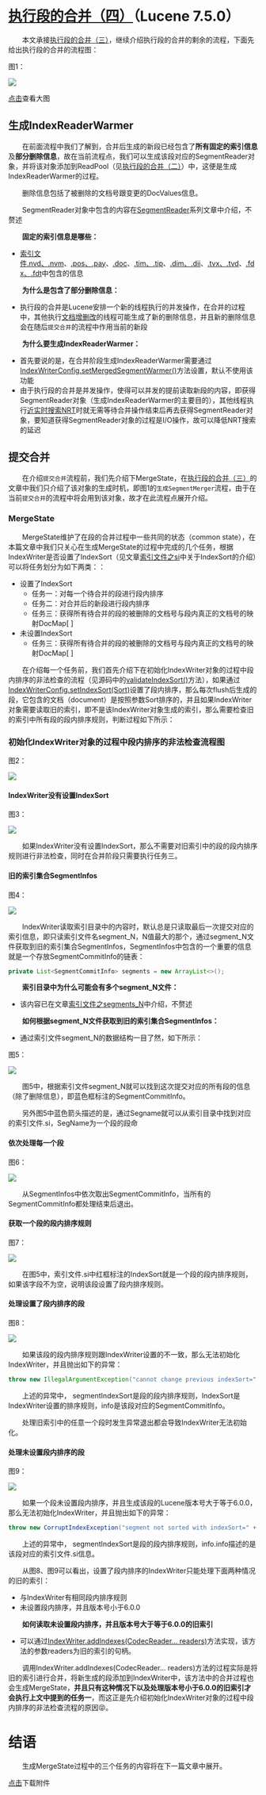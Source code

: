 # [执行段的合并（四）](https://www.amazingkoala.com.cn/Lucene/Index/)（Lucene 7.5.0）

&emsp;&emsp;本文承接[执行段的合并（三）](https://www.amazingkoala.com.cn/Lucene/Index/2019/1024/101.html)，继续介绍执行段的合并的剩余的流程，下面先给出执行段的合并的流程图：

图1：

<img src="执行段的合并（四）-image/1.png">

[点击]()查看大图

## 生成IndexReaderWarmer

&emsp;&emsp;在前面流程中我们了解到，合并后生成的新段已经包含了**所有固定的索引信息**及**部分删除信息**，故在当前流程点，我们可以生成该段对应的SegmentReader对象，并将该对象添加到ReadPool（见[执行段的合并（二）](https://www.amazingkoala.com.cn/Lucene/Index/2019/1025/102.html)）中，这便是生成IndexReaderWarmer的过程。

&emsp;&emsp;删除信息包括了被删除的文档号跟变更的DocValues信息。

&emsp;&emsp;SegmentReader对象中包含的内容在[SegmentReader](https://www.amazingkoala.com.cn/Lucene/Index/2019/1014/99.html)系列文章中介绍，不赘述

&emsp;&emsp;**固定的索引信息是哪些：**

- [索引文件.nvd、.nvm](https://www.amazingkoala.com.cn/Lucene/suoyinwenjian/2019/0305/39.html)、[.pos、.pay](https://www.amazingkoala.com.cn/Lucene/suoyinwenjian/2019/0324/41.html)、[.doc](https://www.amazingkoala.com.cn/Lucene/suoyinwenjian/2019/0324/42.html)、[.tim、.tip](https://www.amazingkoala.com.cn/Lucene/suoyinwenjian/2019/0401/43.html)、[.dim、.dii](https://www.amazingkoala.com.cn/Lucene/suoyinwenjian/2019/0424/53.html)、[.tvx、.tvd](https://www.amazingkoala.com.cn/Lucene/suoyinwenjian/2019/0429/56.html)、[.fdx、.fdt](https://www.amazingkoala.com.cn/Lucene/suoyinwenjian/2019/0301/38.html)中包含的信息

&emsp;&emsp;**为什么是包含了部分删除信息：**

- 执行段的合并是Lucene安排一个新的线程执行的并发操作，在合并的过程中，其他执行[文档增删改](https://www.amazingkoala.com.cn/Lucene/Index/2019/0626/68.html)的线程可能生成了新的删除信息，并且新的删除信息会在随后`提交合并`的流程中作用当前的新段

&emsp;&emsp;**为什么要生成IndexReaderWarmer：**

- 首先要说的是，在合并阶段生成IndexReaderWarmer需要通过[IndexWriterConfig.setMergedSegmentWarmer()](https://github.com/LuXugang/Lucene-7.5.0/blob/master/solr-7.5.0/lucene/core/src/java/org/apache/lucene/index/IndexWriterConfig.java)方法设置，默认不使用该功能
- 由于执行段的合并是并发操作，使得可以并发的提前读取新段的内容，即获得SegmentReader对象（生成IndexReaderWarmer的主要目的），其他线程执行[近实时搜索NRT](https://www.amazingkoala.com.cn/Lucene/Index/2019/0916/93.html)时就无需等待合并操作结束后再去获得SegmentReader对象，要知道获得SegmentReader对象的过程是I/O操作，故可以降低NRT搜索的延迟

## 提交合并

&emsp;&emsp;在介绍`提交合并`流程前，我们先介绍下MergeState，在[执行段的合并（三）](https://www.amazingkoala.com.cn/Lucene/Index/2019/1028/103.html)的文章中我们只介绍了该对象的生成时机，即图1的`生成SegmentMerger`流程，由于在当前`提交合并`的流程中将会用到该对象，故才在此流程点展开介绍。

### MergeState

&emsp;&emsp;MergeState维护了在段的合并过程中一些共同的状态（common state），在本篇文章中我们只关心在生成MergeState的过程中完成的几个任务，根据IndexWriter是否设置了IndexSort（见文章[索引文件之si](https://www.amazingkoala.com.cn/Lucene/suoyinwenjian/2019/0605/63.html)中关于IndexSort的介绍）可以将任务划分为如下两类：：

- 设置了IndexSort
  - 任务一：对每一个待合并的段进行段内排序
  - 任务二：对合并后的新段进行段内排序
  - 任务三：获得所有待合并的段的被删除的文档号与段内真正的文档号的映射DocMap[ ]
- 未设置IndexSort
  - 任务三：获得所有待合并的段的被删除的文档号与段内真正的文档号的映射DocMap[ ]

&emsp;&emsp;在介绍每一个任务前，我们首先介绍下在初始化IndexWriter对象的过程中段内排序的非法检查的流程（见源码中的[validateIndexSort()](https://github.com/LuXugang/Lucene-7.5.0/blob/master/solr-7.5.0/lucene/core/src/java/org/apache/lucene/index/IndexWriter.java)方法），如果通过[IndexWriterConfig.setIndexSort(Sort)](https://github.com/LuXugang/Lucene-7.5.0/blob/master/solr-7.5.0/lucene/core/src/java/org/apache/lucene/index/IndexWriterConfig.java)设置了段内排序，那么每次flush后生成的段，它包含的文档（document）是按照参数Sort排序的，并且如果IndexWriter对象需要读取旧的索引，即不是该IndexWriter对象生成的索引，那么需要检查旧的索引中所有段的段内排序规则，判断过程如下所示：

### 初始化IndexWriter对象的过程中段内排序的非法检查流程图

图2：

<img src="执行段的合并（四）-image/2.png">

#### IndexWriter没有设置IndexSort

图3：

<img src="执行段的合并（四）-image/3.png">

&emsp;&emsp;如果IndexWriter没有设置IndexSort，那么不需要对旧索引中的段的段内排序规则进行非法检查，同时在合并阶段只需要执行任务三。

#### 旧的索引集合SegmentInfos

图4：

<img src="执行段的合并（四）-image/4.png">

&emsp;&emsp;IndexWriter读取索引目录中的内容时，默认总是只读取最后一次提交对应的索引信息，即只读索引文件名segment_N，N值最大的那个，通过segment_N文件获取到旧的索引集合SegmentInfos，SegmentInfos中包含的一个重要的信息就是一个存放SegmentCommitInfo的链表：

```java
private List<SegmentCommitInfo> segments = new ArrayList<>();
```

&emsp;&emsp;**索引目录中为什么可能会有多个segment_N文件：**

- 该内容已在文章[索引文件之segments_N](https://www.amazingkoala.com.cn/Lucene/suoyinwenjian/2019/0610/65.html)中介绍，不赘述

&emsp;&emsp;**如何根据segment_N文件获取到旧的索引集合SegmentInfos：**

- 通过索引文件segment_N的数据结构一目了然，如下所示：

图5：

<img src="执行段的合并（四）-image/5.png">

&emsp;&emsp;图5中，根据索引文件segment_N就可以找到这次提交对应的所有段的信息（除了删除信息），即蓝色框标注的SegmentCommitInfo。

&emsp;&emsp;另外图5中蓝色箭头描述的是，通过Segname就可以从索引目录中找到对应的索引文件.si，SegName为一个段的段命

#### 依次处理每一个段

图6：

<img src="执行段的合并（四）-image/6.png">

&emsp;&emsp;从SegmentInfos中依次取出SegmentCommitInfo，当所有的SegmentCommitInfo都处理结束后退出。

#### 获取一个段的段内排序规则

图7：

<img src="执行段的合并（四）-image/7.png">

&emsp;&emsp;在图5中，索引文件.si中红框标注的IndexSort就是一个段的段内排序规则，如果该字段不为空，说明该段设置了段内排序规则。

#### 处理设置了段内排序的段

图8：

<img src="执行段的合并（四）-image/8.png">

&emsp;&emsp;如果该段的段内排序规则跟IndexWriter设置的不一致，那么无法初始化IndexWriter，并且抛出如下的异常：

```java
throw new IllegalArgumentException("cannot change previous indexSort=" + segmentIndexSort + " (from segment=" + info + ") to new indexSort=" + indexSort);
```

&emsp;&emsp;上述的异常中， segmentIndexSort是段的段内排序规则，IndexSort是IndexWriter设置的排序规则，info是该段对应的SegmentCommitInfo。

&emsp;&emsp;处理旧索引中的任意一个段时发生异常退出都会导致IndexWriter无法初始化。

#### 处理未设置段内排序的段

图9：

<img src="执行段的合并（四）-image/9.png">

&emsp;&emsp;如果一个段未设置段内排序，并且生成该段的Lucene版本号大于等于6.0.0，那么无法初始化IndexWriter，并且抛出如下的异常：

```java
throw new CorruptIndexException("segment not sorted with indexSort=" + segmentIndexSort, info.info.toString());
```

&emsp;&emsp;上述的异常中， segmentIndexSort是段的段内排序规则，info.info描述的是该段对应的索引文件.si信息。

&emsp;&emsp;从图8、图9可以看出，设置了段内排序的IndexWriter只能处理下面两种情况的旧的索引：

- 与IndexWriter有相同段内排序规则
- 未设置段内排序，并且版本号小于6.0.0

&emsp;&emsp;**如何读取未设置段内排序，并且版本号大于等于6.0.0的旧索引**

- 可以通过[IndexWriter.addIndexes(CodecReader... readers)](https://github.com/LuXugang/Lucene-7.5.0/blob/master/solr-7.5.0/lucene/core/src/java/org/apache/lucene/index/IndexWriter.java)方法实现，该方法的参数readers为旧的索引的句柄。

&emsp;&emsp;调用IndexWriter.addIndexes(CodecReader... readers)方法的过程实际是将旧的索引进行合并，将新生成的段添加到IndexWriter中，该方法中的合并过程也会生成MergeState，**并且只有这种情况下以及处理版本号小于6.0.0的旧索引才会执行上文中提到的任务一**，而这正是先介绍初始化IndexWriter对象的过程中段内排序的非法检查流程的原因😝。

# 结语

&emsp;&emsp;生成MergeState过程中的三个任务的内容将在下一篇文章中展开。

[点击](http://www.amazingkoala.com.cn/attachment/Lucene/Index/执行段的合并/执行段的合并（四）/执行段的合并（四）.zip)下载附件